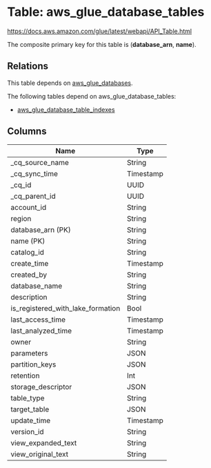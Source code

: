 # Table: aws_glue_database_tables

https://docs.aws.amazon.com/glue/latest/webapi/API_Table.html

The composite primary key for this table is (**database_arn**, **name**).

## Relations

This table depends on [aws_glue_databases](aws_glue_databases.md).

The following tables depend on aws_glue_database_tables:
  - [aws_glue_database_table_indexes](aws_glue_database_table_indexes.md)

## Columns

| Name          | Type          |
| ------------- | ------------- |
|_cq_source_name|String|
|_cq_sync_time|Timestamp|
|_cq_id|UUID|
|_cq_parent_id|UUID|
|account_id|String|
|region|String|
|database_arn (PK)|String|
|name (PK)|String|
|catalog_id|String|
|create_time|Timestamp|
|created_by|String|
|database_name|String|
|description|String|
|is_registered_with_lake_formation|Bool|
|last_access_time|Timestamp|
|last_analyzed_time|Timestamp|
|owner|String|
|parameters|JSON|
|partition_keys|JSON|
|retention|Int|
|storage_descriptor|JSON|
|table_type|String|
|target_table|JSON|
|update_time|Timestamp|
|version_id|String|
|view_expanded_text|String|
|view_original_text|String|